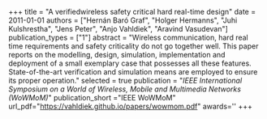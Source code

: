 +++
title = "A verifiedwireless safety critical hard real-time design"
date = 2011-01-01
authors = ["Hernán Baró Graf", "Holger Hermanns", "Juhi Kulshrestha", "Jens Peter", "Anjo Vahldiek", "Aravind Vasudevan"]
publication_types = ["1"]
abstract = "Wireless communication, hard real time requirements and safety criticality do not go together well. This paper reports on the modelling, design, simulation, implementation and deployment of a small exemplary case that possesses all these features. State-of-the-art verification and simulation means are employed to ensure its proper operation."
selected = true
publication = "*IEEE International Symposium on a World of Wireless, Mobile and Multimedia Networks (WoWMoM)*"
publication_short ="IEEE WoWMoM"
url_pdf="https://vahldiek.github.io/papers/wowmom.pdf"
awards=''
+++

